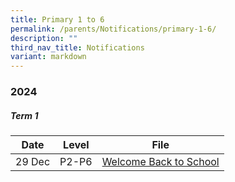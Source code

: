 ```yaml
---
title: Primary 1 to 6
permalink: /parents/Notifications/primary-1-6/
description: ""
third_nav_title: Notifications
variant: markdown
---
```

### **2024**

##### Term 1

| Date| Level|File | 
| -------- | -------- | -------- | 
|29 Dec|P2-P6|[Welcome Back to School](/files/Notification%202024/P1%20to%206/Welcome_Back_to_School___COE_2024.pdf)